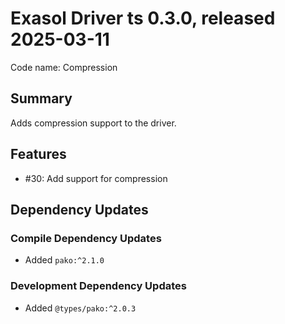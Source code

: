 # Exasol Driver ts 0.3.0, released 2025-03-11

Code name: Compression

## Summary

Adds compression support to the driver.

## Features

* #30: Add support for compression 

## Dependency Updates

### Compile Dependency Updates

* Added `pako:^2.1.0`

### Development Dependency Updates

* Added `@types/pako:^2.0.3`
